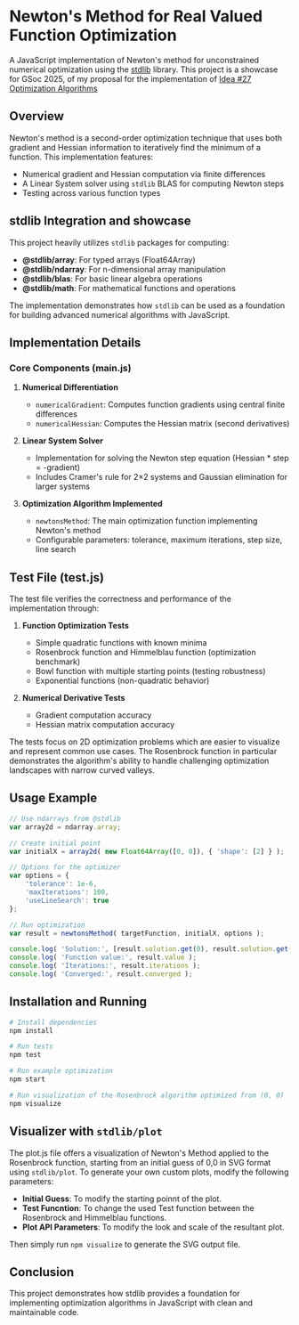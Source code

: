 # Newton's Method for Real Valued Function Optimization

A JavaScript implementation of Newton's method for unconstrained numerical optimization using the [stdlib](https://stdlib.io/) library. This project is a showcase for GSoc 2025, of my proposal for the implementation of [Idea #27 Optimization Algorithms](https://github.com/stdlib-js/google-summer-of-code/issues/27)

## Overview

Newton's method is a second-order optimization technique that uses both gradient and Hessian information to iteratively find the minimum of a function. This implementation features:

- Numerical gradient and Hessian computation via finite differences
- A Linear System solver using `stdlib` BLAS for computing Newton steps
- Testing across various function types

## stdlib Integration and showcase

This project heavily utilizes `stdlib` packages for computing:

- **@stdlib/array**: For typed arrays (Float64Array)
- **@stdlib/ndarray**: For n-dimensional array manipulation
- **@stdlib/blas**: For basic linear algebra operations
- **@stdlib/math**: For mathematical functions and operations

The implementation demonstrates how `stdlib` can be used as a foundation for building advanced numerical algorithms with JavaScript.

## Implementation Details

### Core Components (main.js)

1. **Numerical Differentiation**
   - `numericalGradient`: Computes function gradients using central finite differences
   - `numericalHessian`: Computes the Hessian matrix (second derivatives)

2. **Linear System Solver**
   - Implementation for solving the Newton step equation (Hessian * step = -gradient)
   - Includes Cramer's rule for 2×2 systems and Gaussian elimination for larger systems

3. **Optimization Algorithm Implemented**
   - `newtonsMethod`: The main optimization function implementing Newton's method
   - Configurable parameters: tolerance, maximum iterations, step size, line search

## Test File (test.js)

The test file verifies the correctness and performance of the implementation through:

1. **Function Optimization Tests**
   - Simple quadratic functions with known minima
   - Rosenbrock function and Himmelblau function (optimization benchmark)
   - Bowl function with multiple starting points (testing robustness)
   - Exponential functions (non-quadratic behavior)


2. **Numerical Derivative Tests**
   - Gradient computation accuracy
   - Hessian matrix computation accuracy

The tests focus on 2D optimization problems which are easier to visualize and represent common use cases. The Rosenbrock function in particular demonstrates the algorithm's ability to handle challenging optimization landscapes with narrow curved valleys.

## Usage Example

```javascript
// Use ndarrays from @stdlib
var array2d = ndarray.array;

// Create initial point
var initialX = array2d( new Float64Array([0, 0]), { 'shape': [2] } ); 

// Options for the optimizer
var options = {
    'tolerance': 1e-6,
    'maxIterations': 100,
    'useLineSearch': true
};

// Run optimization
var result = newtonsMethod( targetFunction, initialX, options );

console.log( 'Solution:', [result.solution.get(0), result.solution.get(1)] );
console.log( 'Function value:', result.value );
console.log( 'Iterations:', result.iterations );
console.log( 'Converged:', result.converged );
```

## Installation and Running

```bash
# Install dependencies
npm install

# Run tests
npm test

# Run example optimization
npm start

# Run visualization of the Rosenbrock algorithm optimized from (0, 0)
npm visualize
```

## Visualizer with `stdlib/plot`

The plot.js file offers a visualization of Newton's Method applied to the Rosenbrock function, starting from an initial guess of 0,0 in SVG format using `stdlib/plot`. To generate your own custom plots, modify the following parameters:
- **Initial Guess**: To modify the starting poinnt of the plot.
- **Test Funcntion**: To change the used Test function between the Rosenbrock and Himmelblau functions.
- **Plot API Parameters**: To modify the look and scale of the resultant plot.

Then simply run ```npm visualize``` to generate the SVG output file.

## Conclusion

This project demonstrates how stdlib provides a foundation for implementing optimization algorithms in JavaScript with clean and maintainable code.

